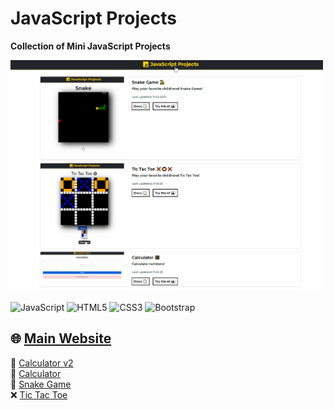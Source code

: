 # JavaScript Projects

<b>Collection of Mini JavaScript Projects</b>

<img src="static/javascript-main-web.gif" alt="javascript-main-web.gif" width=500 />

![JavaScript](https://img.shields.io/badge/-JavaScript-%23F7DF1C?style=flat-square&logo=javascript&logoColor=000000&labelColor=%23F7DF1C&color=%23FFCE5A)
![HTML5](https://img.shields.io/badge/-HTML5-%23E44D27?style=flat-square&logo=html5&logoColor=ffffff)
![CSS3](https://img.shields.io/badge/-CSS3-%231572B6?style=flat-square&logo=css3)
![Bootstrap](https://img.shields.io/badge/-Bootstrap-%231572B6?style=flat-square&logo=bootstrap&logoColor=ffffff)

## 🌐 <a href="https://xjqx.github.io/JavaScript-Projects/">Main Website</a>

🧮 <a href="https://github.com/xJQx/JavaScript-Projects/tree/main/Calculator2">Calculator v2</a><br>
🧮 <a href="https://github.com/xJQx/JavaScript-Projects/tree/main/Calculator">Calculator</a><br>
🐍 <a href="https://github.com/xJQx/JavaScript-Projects/tree/main/Snake_Game">Snake Game</a><br>
❌ <a href="https://github.com/xJQx/JavaScript-Projects/tree/main/TicTacToe">Tic Tac Toe</a><br>
